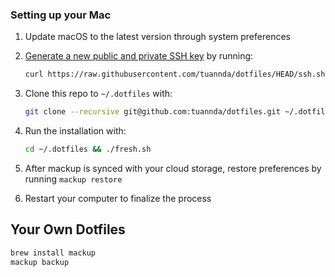 ### Setting up your Mac

1. Update macOS to the latest version through system preferences
2. [Generate a new public and private SSH key](https://docs.github.com/en/github/authenticating-to-github/generating-a-new-ssh-key-and-adding-it-to-the-ssh-agent) by running:

   ```zsh
   curl https://raw.githubusercontent.com/tuannda/dotfiles/HEAD/ssh.sh | sh -s "tuannda123@gmail.com"
   ```

3. Clone this repo to `~/.dotfiles` with:

   ```zsh
   git clone --recursive git@github.com:tuannda/dotfiles.git ~/.dotfiles
   ```

4. Run the installation with:

   ```zsh
   cd ~/.dotfiles && ./fresh.sh
   ```

5. After mackup is synced with your cloud storage, restore preferences by running `mackup restore`
6. Restart your computer to finalize the process

## Your Own Dotfiles

```zsh
brew install mackup
mackup backup
```
